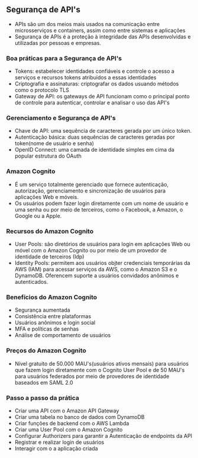 ## Segurança de API's

* APIs são um dos meios mais usados na comunicação entre microsserviços e containers, assim como entre sistemas e aplicações
* Segurança de APIs é a proteção à integridade das APIs desenvolvidas e utilizadas por pessoas e empresas.

### Boa práticas para a Segurança de API's

* Tokens: estabelecer identidades confiáveis e controle o acesso a serviços e recursos tokens atribuídos a essas identidades
* Criptografia e assinaturas: criptografar os dados usuando métodos como o protocolo TLS
* Gateway de API: os gateways de API funcionam como o principal ponto de controle para autenticar, controlar e analisar o uso das API's

### Gerenciamento e Segurança de API's

* Chave de API: uma sequência de caracteres gerada por um único token.
* Autenticação básica: duas sequências de caracteres geradas por token(nome de usuário e senha)
* OpenID Connect: uma camada de identidade simples em cima da popular estrutura do OAuth

### Amazon Cognito

* É um serviço totalmente gerenciado que fornece autenticação, autorização, gerenciamento e sincronização de usuários para aplicações Web e móveis.
* Os usuários podem fazer login diretamente com um nome de usuário e uma senha ou por meio de terceiros, como o Facebook, a Amazon, o Google ou a Apple.

### Recursos do Amazon Cognito

* User Pools: são diretórios de usuários para login em aplicações Web ou móvel com o Amazon Cognito ou por meio de um provedor de identidade de terceiros (Idp)
* Identity Pools: permitem aos usuários objter credenciais temporárias da AWS (IAM) para acessar serviços da AWS, como o Amazon S3 e o DynamoDB. Oferencem suporte a usuários convidados anônimos e autenticados.

### Benefícios do Amazon Cognito

* Segurança aumentada
* Consistência entre plataformas
* Usuários anônimos e login social
* MFA e políticas de senhas
* Análise de comportamento de usuários

### Preços do Amazon Cognito

* Nível gratuito de 50.000 MAU's(usuários ativos mensais) para usuários que fazem login diretamente com o Cognito User Pool e de 50 MAU's para usuários federados por meio de provedores de identidade baseados em SAML 2.0

### Passo a passo da prática

* Criar uma API com o Amazon API Gateway
* Criar uma tabela no banco de dados com DynamoDB
* Criar funções de backend com o AWS Lambda
* Criar uma User Pool com o Amazon Cognito
* Configurar Authorizers para garantir a Autenticação de endpoints da API
* Registrar e realizar login de usuários
* Interagir com o a aplicação criada
 
